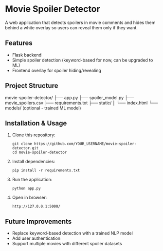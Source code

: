 # Movie Spoiler Detector

A web application that detects spoilers in movie comments and hides them behind a white overlay so users can reveal them only if they want.

## Features
- Flask backend
- Simple spoiler detection (keyword-based for now, can be upgraded to ML)
- Frontend overlay for spoiler hiding/revealing

## Project Structure
movie-spoiler-detector/
├── app.py
├── spoiler_model.py
├── movie_spoilers.csv
├── requirements.txt
├── static/
│ └── index.html
└── models/ (optional - trained ML model)

## Installation & Usage
1. Clone this repository:
    ```
    git clone https://github.com/YOUR_USERNAME/movie-spoiler-detector.git
    cd movie-spoiler-detector
    ```
2. Install dependencies:
    ```
    pip install -r requirements.txt
    ```
3. Run the application:
    ```
    python app.py
    ```
4. Open in browser:
    ```
    http://127.0.0.1:5000/
    ```

## Future Improvements
- Replace keyword-based detection with a trained NLP model
- Add user authentication
- Support multiple movies with different spoiler datasets
